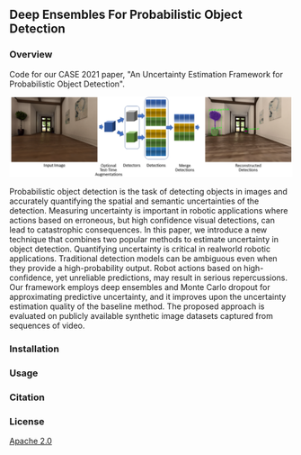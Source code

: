 ## Deep Ensembles For Probabilistic Object Detection 

### Overview

Code for our CASE 2021 paper, "An Uncertainty Estimation Framework for Probabilistic Object Detection".

![model image](images/model.png)

Probabilistic object detection is the task of detecting objects in images
and accurately quantifying the spatial and semantic uncertainties of the
detection. Measuring uncertainty is important in robotic applications
where actions based on erroneous, but high confidence visual detections,
can lead to catastrophic consequences. In this paper, we introduce a new
technique that combines two popular methods to estimate uncertainty in
object detection. Quantifying uncertainty is critical in realworld robotic
applications. Traditional detection models can be ambiguous even when they
provide a high-probability output. Robot actions based on high-confidence,
yet unreliable predictions, may result in serious repercussions. Our
framework employs deep ensembles and Monte Carlo dropout for approximating
predictive uncertainty, and it improves upon the uncertainty estimation
quality of the baseline method. The proposed approach is evaluated on
publicly available synthetic image datasets captured from sequences of video.

### Installation

### Usage

### Citation

### License 

[Apache 2.0](https://github.com/robotic-vision-lab/Deep-Ensembles-For-Probabilistic-Object-Detection/blob/main/LICENSE)
